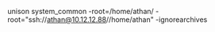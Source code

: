 unison system_common -root=/home/athan/ -root="ssh://athan@10.12.12.88//home/athan" -ignorearchives
